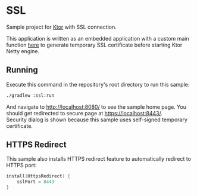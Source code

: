 # SSL

Sample project for [Ktor](https://ktor.io) with SSL connection.

This application is written as an embedded application with a custom main function 
[here](src/Main.kt) to generate temporary SSL certificate before starting Ktor Netty engine.  

## Running

Execute this command in the repository's root directory to run this sample:

```bash
./gradlew :ssl:run
```
 
And navigate to [http://localhost:8080/](http://localhost:8080/) to see the sample home page.
You should get redirected to secure page at [https://localhost:8443/](https://localhost:8443/).  
Security dialog is shown because this sample uses self-signed temporary certificate.
  
## HTTPS Redirect

This sample also installs HTTPS redirect feature to automatically redirect to HTTPS port:

```kotlin
install(HttpsRedirect) {
    sslPort = 8443
}
```

